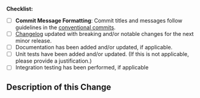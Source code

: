 <!-- Thank you for contributing to InstructLab! -->

<!-- STEPS TO FOLLOW:
  1. Add a description of the changes (frequently the same as the commit description)
  2. Enter the issue number next to "Resolves #" below (if there is no tracking issue resolved, **remove that section**)
  3. Add a link to any related Dev Doc or Dev Doc PR in https://github.com/instructlab/dev-docs (if there is no related Dev Doc, **remove that section**)
  4. Follow the steps in the checklist below, starting with the **Commit Message Formatting**.
-->

<!-- Uncomment this section with the issue number if an issue is being resolved
**Issue resolved by this Pull Request:**
Resolves #
--->

<!-- Uncomment this section if any existing or in-flight Dev Docs are related to this change
**Dev Docs related to this Pull Request:**
Link to Dev Doc or PR: 
--->

<!-- Uncomment this section if your pull request contains code changes and you have tested them against 1 or more InstructLab repositories
**Integration Testing Evidence**
- Link to pull request(s):
  - link
  - link

- Links to passing CI job(s):
  - link
  - link
--->

**Checklist:**

- [ ] **Commit Message Formatting**: Commit titles and messages follow guidelines in the [conventional commits](https://www.conventionalcommits.org/en/v1.0.0/#summary).
- [ ] [Changelog](https://github.com/instructlab/ci-actions/blob/main/CHANGELOG.md) updated with breaking and/or notable changes for the next minor release.
- [ ] Documentation has been added and/or updated, if applicable.
- [ ] Unit tests have been added and/or updated. (If this is not applicable, please provide a justification.)
- [ ] Integration testing has been performed, if applicable

## Description of this Change

<!-- Provide a brief description of your pull request, at least 1-2 sentences. This description should explain the motivation and value of your CI action. --->
